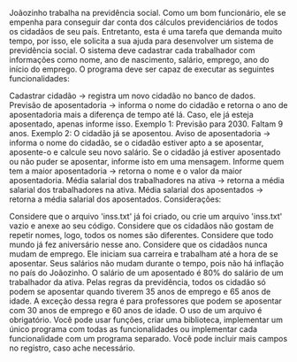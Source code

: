 Joãozinho trabalha na previdência social. Como um bom funcionário, ele se empenha para conseguir dar conta dos cálculos previdenciários de todos os cidadãos de seu país. Entretanto, esta é uma tarefa que demanda muito tempo, por isso, ele solicita a sua ajuda para desenvolver um sistema de previdência social. O sistema deve cadastrar cada trabalhador com informações como nome, ano de nascimento, salário, emprego, ano do início do emprego. O programa deve ser capaz de executar as seguintes funcionalidades: 
 
Cadastrar cidadão -> registra um novo cidadão no banco de dados. 
Previsão de aposentadoria -> informa o nome do cidadão e retorna o ano de aposentadoria mais a diferença de tempo até lá. Caso, ele já esteja aposentado, apenas informe isso. 
Exemplo 1: Previsão para 2030. Faltam 9 anos. 
Exemplo 2: O cidadão já se aposentou. 
Aviso de aposentadoria -> informa o nome do cidadão, se o cidadão estiver apto a se aposentar, aposente-o e calcule seu novo salário. Se o cidadão já estiver aposentado ou não puder se aposentar, informe isto em uma mensagem. 
Informe quem tem a maior aposentadoria -> retorna o nome e o valor da maior aposentadoria. 
Média salarial dos trabalhadores na ativa -> retorna a média salarial dos trabalhadores na ativa. 
Média salarial dos aposentados -> retorna a média salarial dos aposentados. 
Considerações: 
 
Considere que o arquivo 'inss.txt' já foi criado, ou crie um arquivo 'inss.txt' vazio e anexe ao seu código. 
Considere que os cidadãos não gostam de repetir nomes, logo, todos os nomes são diferentes. 
Considere que todo mundo já fez aniversário nesse ano. 
Considere que os cidadãos nunca mudam de emprego. Ele iniciam sua carreira e trabalham até a hora de se aposentar. Seus salários não mudam durante o tempo, pois não há inflação no país do Joãozinho. 
O salário de um aposentado é 80% do salário de um trabalhador da ativa. 
Pelas regras da previdência, todos os cidadão só podem se aposentar quando tiverem 35 anos de emprego e 65 anos de idade. A exceção dessa regra é para professores que podem se aposentar com 30 anos de emprego e 60 anos de idade. 
O uso de um arquivo é obrigatório. Você pode usar funções, criar uma biblioteca, implementar um único programa com todas as funcionalidades ou implementar cada funcionalidade com um programa separado. Você pode incluir mais campos no registro, caso ache necessário.
